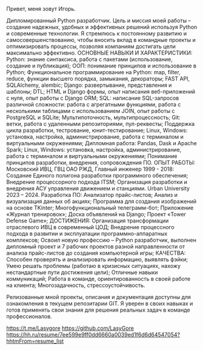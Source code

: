 Привет, 
меня зовут Игорь.

Дипломированный Python разработчик.  Цель и миссия моей работы – создание надежных, удобных и эффективных решений используя Python и современные технологии.
Я стремлюсь к постоянному развитию и самосовершенствованию, чтобы вносить вклад в командные проекты и оптимизировать процессы,
позволяя компаниям достигать цели максимально эффективно. 
ОСНОВНЫЕ НАВЫКИ И ХАРАКТЕРИСТИКИ:
Python: знание синтаксиса, работа с пакетами (использование, создание и публикация);
ООП: понимание принципов и использование в Python;
Функциональное программирование на Python: map, filter, reduce, функции высшего порядка, замыкания, декораторы;
FAST API,  SQLAlchemy, alembic;
Django: развертывание, представления и шаблоны; DTL; HTML и Django формы, опыт написания веб-приложений с нуля, опыт работы с Django ORM;
SQL: написание SQL-запросов различной сложности: работа с агрегатными функциями, работа с несколькими таблицами с использованием JOIN, опыт работы с PostgreSQL и SQLite;
Мультипоточность, мультипроцессность;
Git: ветки, работа с удаленными репозиториями, пул-реквесты;
Поддержка цикла разработки, тестрование, юнит-тестирование;
Linux, Windows: установка, настройка, администрирование,  работа с терминалом и виртуальными окружениями;
Дипломная работа: Pandas, Dask и Apache Spark;
Linux, Windows: установка, настройка, администрирование,  работа с терминалом и виртуальными окружениями;
Понимание принципов разработки, внедрения, сопровождения ПО.
ОПЫТ РАБОТЫ:
Московский ИВЦ, ГВЦ ОАО РЖД, Главный инженер 1999 - 2018:
Создание Единого полигона разработки программного обеспечения;
Внедрение процессорного подхода ITSM;
Организация разработки и внедрения АСУ управления движением и станциями.
Urban University 2023 – 2024. Разработка ПО:
Анализатор прайс-листов;
Анализ и визуализация данных об акциях;
Программа для создания изображений на основе TKinter;
Многофункциональный телеграмм-бот;
Приложение «Журнал тренировок»;
Доска объявлений на Django;
Проект «Tower Defense Game»;
ДОСТИЖЕНИЯ:
Организация трансформации отраслевого ИВЦ в современный ЦОД;
Внедрение процессного подхода в развитии и эксплуатации программно-аппаратных комплексов; 
Освоил новую профессию – Python разработчик, выполнен дипломный проект и 7 рабочих проектов разной направленности от анализа прайс-листов до создания компьютерной игры;
КАЧЕСТВА:
Способен проверять и анализировать информацию, выявлять фэйки;
Умею решать проблемы (работаю в кризисных ситуациях, нахожу нестандартные пути достижения цели);
Отличные навыки коммуникаций;
Работа в команде, ориентированность в своей работе на клиента;
Многозадачность, стрессоустойчивость.

Релизованные мной проекты, описания и документация доступны для ознакомления в текущем репозитарии GIT.
Я уверен в своих навыках и готов применять свои знания для решения реальных задач в команде профессионалов.

https://t.me/Lasygore
https://github.com/LasyGore
https://hh.ru/resume/7ee599e9ff0dd6660a0039ed1f6d6d64547054?hhtmFrom=resume_list
